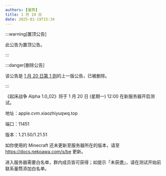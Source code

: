 ```yaml
---
authors: [量筒]
title: 1 月 19 日
date: 2025-01-19T15:34
---
```


:::warning[置顶公告]

此公告为置顶公告。

:::

:::danger[删除公告]

该公告是 [1 月 20 日第 1 则](./012001)的上一版公告，已被删除。

:::

《起床战争 Alpha 1.0_02》将于 1 月 20 日 (星期一) 12:00 在新服务器开启测试。

地址：apple.cvm.xiaozhiyuqwq.top

端口：11451

版本：1.21.50/1.21.51

如你使用的 Minecraft 还未更新至服务器所在的版本，请至 https://docs.nekoawa.com/s/be 更新。

进入服务器需要白名单，群内成员皆可获得；如提示「未获邀」，请在测试开始前联系量筒添加白名单。
